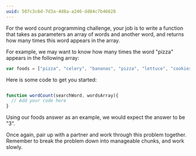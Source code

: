 ```yaml
---
uuid: 507c3c6d-7d3a-4d8a-a246-dd84c7b46628
---
```


For the word count programming challenge, your job is to write a function that takes as parameters an array of words and another word, and returns how many times this word appears in the array.

For example, we may want to know how many times the word "pizza" appears in the following array:

```javascript
var foods = ["pizza", "celery", "bananas", "pizza", "lettuce", "cookies", "pizza"]
```

Here is some code to get you started:

```javascript

function wordCount(searchWord, wordsArray){
  // Add your code here
}
```

Using our foods answer as an example, we would expect the answer to be "3".

Once again, pair up with a partner and work through this problem together. Remember to break the problem down into manageable chunks, and work slowly.
